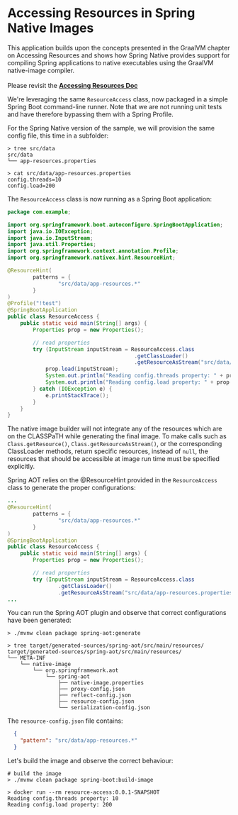 # Accessing Resources in Spring Native Images

This application builds upon the concepts presented in the GraalVM chapter on Accessing Resources and shows how Spring Native provides support
for compiling Spring applications to native executables using the GraalVM native-image compiler.
<br><br>
Please revisit the **[Accessing Resources Doc](../../graalvm/accesing-resources/README.md)**

We're leveraging the same `ResourceAccess` class, now packaged in a simple Spring Boot command-line runner.
Note that we are not running unit tests and have therefore bypassing them with a Spring Profile.

For the Spring Native version of the sample, we will provision the same config file, this time in a subfolder:
```shell
> tree src/data
src/data
└── app-resources.properties

> cat src/data/app-resources.properties 
config.threads=10
config.load=200
```

The `ResourceAccess` class is now running as a Spring Boot application:
```java 
package com.example;

import org.springframework.boot.autoconfigure.SpringBootApplication;
import java.io.IOException;
import java.io.InputStream;
import java.util.Properties;
import org.springframework.context.annotation.Profile;
import org.springframework.nativex.hint.ResourceHint;

@ResourceHint(
        patterns = {
                "src/data/app-resources.*"
        }
)
@Profile("!test")
@SpringBootApplication
public class ResourceAccess {
    public static void main(String[] args) {
        Properties prop = new Properties();

        // read properties
        try (InputStream inputStream = ResourceAccess.class
                                        .getClassLoader()
                                        .getResourceAsStream("src/data/app-resources.properties")) {
            prop.load(inputStream);
            System.out.println("Reading config.threads property: " + prop.getProperty("config.threads"));
            System.out.println("Reading config.load property: " + prop.getProperty("config.load"));
        } catch (IOException e) {
            e.printStackTrace();
        }
    }
}
```

The native image builder will not integrate any of the resources which are on the CLASSPaTH while generating the final image.
To make calls such as `Class.getResource()`, `Class.getResourceAsStream()`, or the corresponding ClassLoader methods,
return specific resources, instead of `null`, the resources that should be accessible at image run time must be specified explicitly.

Spring AOT relies on the @ResourceHint provided in the `ResourceAccess` class to generate the proper configurations:
```java
...
@ResourceHint(
        patterns = {
                "src/data/app-resources.*"
        }
)
@SpringBootApplication
public class ResourceAccess {
    public static void main(String[] args) {
        Properties prop = new Properties();

        // read properties
        try (InputStream inputStream = ResourceAccess.class
                .getClassLoader()
                .getResourceAsStream("src/data/app-resources.properties")) {
...
```

You can run the Spring AOT plugin and observe that correct configurations have been generated:
```shell
> ./mvnw clean package spring-aot:generate

> tree target/generated-sources/spring-aot/src/main/resources/
target/generated-sources/spring-aot/src/main/resources/
└── META-INF
    └── native-image
        └── org.springframework.aot
            └── spring-aot
                ├── native-image.properties
                ├── proxy-config.json
                ├── reflect-config.json
                ├── resource-config.json
                └── serialization-config.json
```

The `resource-config.json` file contains:
```json
  {
    "pattern": "src/data/app-resources.*"
  }
```

Let's build the image and observe the correct behaviour:
```shell
# build the image
> ./mvnw clean package spring-boot:build-image

> docker run --rm resource-access:0.0.1-SNAPSHOT
Reading config.threads property: 10
Reading config.load property: 200
```